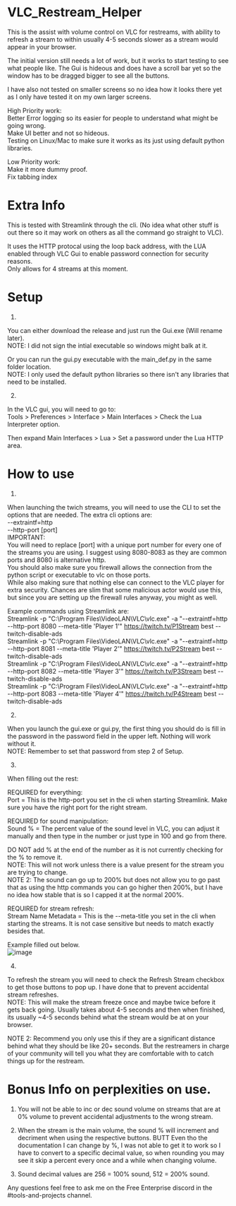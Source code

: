 # VLC_Restream_Helper
This is the assist with volume control on VLC for restreams, with ability to refresh a stream to within usually 4-5 seconds slower as a stream would appear in your browser.  


The initial version still needs a lot of work, but it works to start testing to see what people like. The Gui is hideous and does have a scroll bar yet so the window has to be dragged  bigger to see all the buttons.  

I have also not tested on smaller screens so no idea how it looks there yet as I only have tested it on my own larger screens.  

High Priority work:  
Better Error logging so its easier for people to understand what might be going wrong.  
Make UI better and not so hideous.  
Testing on Linux/Mac to make sure it works as its just using default python libraries.  

Low Priority work:  
Make it more dummy proof.  
Fix tabbing index  



# Extra Info

This is tested with Streamlink through the cli. (No idea what other stuff is out there so it may work on others as all the command go straight to VLC).  

It uses the HTTP protocal using the loop back address, with the LUA enabled through VLC Gui to enable password connection for security reasons.  
Only allows for 4 streams at this moment.  


# Setup

1)
  You can either download the release and just run the Gui.exe (Will rename later).  
  NOTE: I did not sign the intial executable so windows might balk at it.  
  
  Or you can run the gui.py executable with the main_def.py in the same folder location.  
  NOTE: I only used the default python libraries so there isn't any libraries that need to be installed.  

2)
  In the VLC gui, you will need to go to:  
  Tools > Preferences > Interface > Main Interfaces > Check the Lua Interpreter option.  
  
  Then expand Main Interfaces > Lua > Set a password under the Lua HTTP area.  



# How to use

1) 
  When launching the twich streams, you will need to use the CLI to set the options that are needed. The extra cli options are:  
  --extraintf=http  
  --http-port [port]  
IMPORTANT:  
  You will need to replace [port] with a unique port number for every one of the streams you are using. I suggest using 8080-8083 as they are common ports and 8080 is alternative http.  
  You should also make sure you firewall allows the connection from the python script or executable to vlc on those ports.  
  While also making sure that nothing else can connect to the VLC player for extra security. Chances are slim that some malicious actor would use this, but since you are setting up the firewall rules anyway, you might as well.  

Example commands using Streamlink are:  
Streamlink -p "C:\Program Files\VideoLAN\VLC\vlc.exe" -a "--extraintf=http --http-port 8080 --meta-title 'Player 1'" https://twitch.tv/P1Stream best --twitch-disable-ads  
Streamlink -p "C:\Program Files\VideoLAN\VLC\vlc.exe" -a "--extraintf=http --http-port 8081 --meta-title 'Player 2'" https://twitch.tv/P2Stream best --twitch-disable-ads  
Streamlink -p "C:\Program Files\VideoLAN\VLC\vlc.exe" -a "--extraintf=http --http-port 8082 --meta-title 'Player 3'" https://twitch.tv/P3Stream best --twitch-disable-ads  
Streamlink -p "C:\Program Files\VideoLAN\VLC\vlc.exe" -a "--extraintf=http --http-port 8083 --meta-title 'Player 4'" https://twitch.tv/P4Stream best --twitch-disable-ads  

2)
  When you launch the gui.exe or gui.py, the first thing you should do is fill in the password in the password field in the upper left. Nothing will work without it.   
  NOTE: Remember to set that password from step 2 of Setup.  

3) 
  When filling out the rest:

  REQUIRED for everything:  
  Port = This is the http-port you set in the cli when starting Streamlink. Make sure you have the right port for the right stream.  

  REQUIRED for sound manipulation:  
  Sound % = The percent value of the sound level in VLC, you can adjust it manually and then type in the number or just type in 100 and go from there.  
  
  DO NOT add % at the end of the number as it is not currently checking for the % to remove it.  
  NOTE: This will not work unless there is a value present for the stream you are trying to change.  
  NOTE 2: The sound can go up to 200% but does not allow you to go past that as using the http commands you can go higher then 200%, but I have no idea how stable that is so I capped it at the normal 200%.  

  REQUIRED for stream refresh:  
  Stream Name Metadata = This is the --meta-title you set in the cli when starting the streams. It is not case sensitive but needs to match exactly besides that.  

Example filled out below.  
![image](https://github.com/Pyre-Echo/VLC_Restream_Helper/assets/20142822/0e49d187-89af-45e5-a021-84a7c623a3df)  


4) 
  To refresh the stream you will need to check the Refresh Stream checkbox to get those buttons to pop up. I have done that to prevent accidental stream refreshes.  
  NOTE: This will make the stream freeze once and maybe twice before it gets back going. Usually takes about 4-5 seconds and then when finished, its usually ~4-5 seconds behind what the stream would be at on your browser.

NOTE 2: Recommend you only use this if they are a significant distance behind what they should be like 20+ seconds. But the restreamers in charge of your community will tell you what they are comfortable with to catch things up for the restream.  




# Bonus Info on perplexities on use.  

1) You will not be able to inc or dec sound volume on streams that are at 0% volume to prevent accidental adjustments to the wrong stream.  

2) When the stream is the main volume, the sound % will increment and decriment when using the respective buttons. BUTT Even tho the documentation I can change by %, I was not able to get it to work so I have to convert to a specific decimal value, so when rounding you may see it skip a percent every once and a while when changing volume.  

3) Sound decimal values are 256 = 100% sound, 512 = 200% sound.  


Any questions feel free to ask me on the Free Enterprise discord in the #tools-and-projects channel.  
